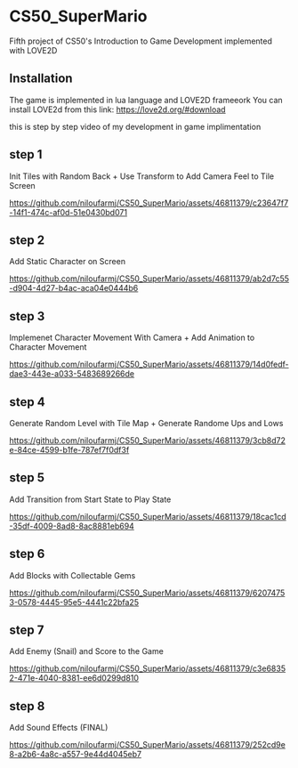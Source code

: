 # CS50_SuperMario
Fifth project of CS50's Introduction to Game Development implemented with LOVE2D

## Installation
The game is implemented in lua language and LOVE2D frameeork 
You can install LOVE2d from this link: https://love2d.org/#download

this is step by step video of my development in game implimentation

## step 1

Init Tiles with Random Back + Use Transform to Add Camera Feel to Tile Screen



https://github.com/niloufarmj/CS50_SuperMario/assets/46811379/c23647f7-14f1-474c-af0d-51e0430bd071




## step 2 

Add Static Character on Screen


https://github.com/niloufarmj/CS50_SuperMario/assets/46811379/ab2d7c55-d904-4d27-b4ac-aca04e0444b6




## step 3

Implemenet Character Movement With Camera + Add Animation to Character Movement


https://github.com/niloufarmj/CS50_SuperMario/assets/46811379/14d0fedf-dae3-443e-a033-5483689266de




## step 4




Generate Random Level with Tile Map + Generate Randome Ups and Lows




https://github.com/niloufarmj/CS50_SuperMario/assets/46811379/3cb8d72e-84ce-4599-b1fe-787ef7f0df3f





## step 5

Add Transition from Start State to Play State



https://github.com/niloufarmj/CS50_SuperMario/assets/46811379/18cac1cd-35df-4009-8ad8-8ac8881eb694



## step 6

Add Blocks with Collectable Gems



https://github.com/niloufarmj/CS50_SuperMario/assets/46811379/62074753-0578-4445-95e5-4441c22bfa25

## step 7

Add Enemy (Snail) and Score to the Game


https://github.com/niloufarmj/CS50_SuperMario/assets/46811379/c3e68352-471e-4040-8381-ee6d0299d810


## step 8

Add Sound Effects (FINAL)


https://github.com/niloufarmj/CS50_SuperMario/assets/46811379/252cd9e8-a2b6-4a8c-a557-9e44d4045eb7


